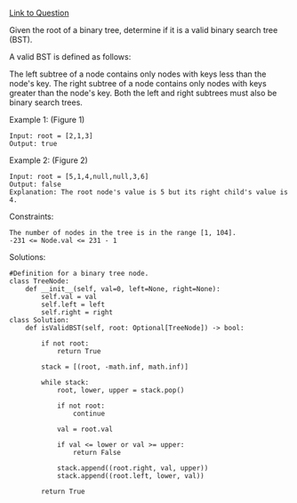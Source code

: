 [Link to Question](https://leetcode.com/explore/interview/card/top-interview-questions-easy/94/trees/625/)



Given the root of a binary tree, determine if it is a valid binary search tree (BST).

A valid BST is defined as follows:

The left subtree of a node contains only nodes with keys less than the node's key.
The right subtree of a node contains only nodes with keys greater than the node's key.
Both the left and right subtrees must also be binary search trees.
 

Example 1:
(Figure 1)
```
Input: root = [2,1,3]
Output: true
```
Example 2:
(Figure 2)
```
Input: root = [5,1,4,null,null,3,6]
Output: false
Explanation: The root node's value is 5 but its right child's value is 4.
 ```

Constraints:
```
The number of nodes in the tree is in the range [1, 104].
-231 <= Node.val <= 231 - 1
```

Solutions:
```
#Definition for a binary tree node.
class TreeNode:
    def __init__(self, val=0, left=None, right=None):
        self.val = val
        self.left = left
        self.right = right
class Solution:
    def isValidBST(self, root: Optional[TreeNode]) -> bool:
        
        if not root:
            return True
        
        stack = [(root, -math.inf, math.inf)]
        
        while stack:
            root, lower, upper = stack.pop()
            
            if not root:
                continue
                
            val = root.val
            
            if val <= lower or val >= upper:
                return False
            
            stack.append((root.right, val, upper))
            stack.append((root.left, lower, val))
            
        return True
```